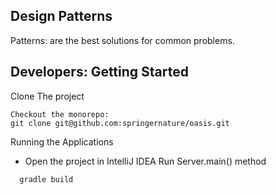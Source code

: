 ## Design Patterns
Patterns: are the best solutions for common problems.

## Developers: Getting Started
Clone The project


``` 
Checkout the monorepo:
git clone git@github.com:springernature/oasis.git
```
Running the Applications

- Open the project in IntelliJ IDEA
Run Server.main() method

```kotlin
  gradle build 
```